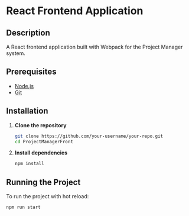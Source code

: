 # React Frontend Application

## Description

A React frontend application built with Webpack for the Project Manager system.

## Prerequisites

- [Node.js](https://nodejs.org/download)
- [Git](https://git-scm.com/downloads)

## Installation

1. **Clone the repository**

   ```bash
   git clone https://github.com/your-username/your-repo.git
   cd ProjectManagerFront
   ```

2. **Install dependencies**

   ```bash
   npm install
   ```

## Running the Project

To run the project with hot reload:

```bash
npm run start
```
